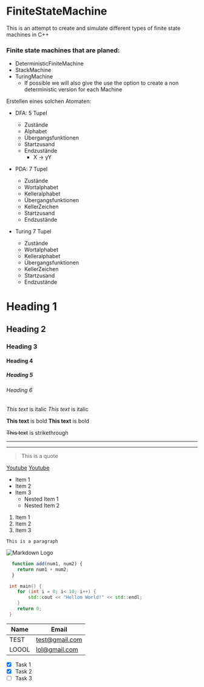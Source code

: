 # FiniteStateMachine
This is an attempt to create and simulate different types of finite state machines in C++

### Finite state machines that are planed:
* DeterministicFiniteMachine
* StackMachine
* TuringMachine
  * If possible we will also give the use the option to create a non deterministic version for each Machine

Erstellen eines solchen Atomaten:

* DFA: 5 Tupel
  * Zustände
  * Alphabet
  * Übergangsfunktionen
  * Startzusand
  * Endzustände
    * X -> yY

* PDA: 7 Tupel
  * Zustände
  * Wortalphabet
  * Kelleralphabet
  * Übergangsfunktionen
  * KellerZeichen
  * Startzusand
  * Endzustände

* Turing 7 Tupel
  * Zustände
  * Wortalphabet
  * Kelleralphabet
  * Übergangsfunktionen
  * KellerZeichen
  * Startzusand
  * Endzustände




<!-- Headings -->
# Heading 1
## Heading 2
### Heading 3
#### Heading 4
##### Heading 5
###### Heading 6

<!-- Italics -->
*This text* is italic
_This text_ is italic

<!-- Strong -->
**This text** is bold
__This text__ is bold

<!-- Strikethrough -->
~~This text~~ is strikethrough

<!-- Horizontal Rule -->
---
___

<!-- Blockquote -->
> This is a quote

<!-- Links -->
[Youtube](http://www.youtube.com)
[Youtube](http://www.youtube.com "YouTube")

<!-- UL -->
* Item 1
* Item 2
* Item 3
  * Nested Item 1
  * Nested Item 2

<!-- OL -->
1. Item 1
1. Item 2
1. Item 3

<!-- Inline Code Block -->
`This is a paragraph`

<!-- Images -->
![Markdown Logo](https://markdown-here.com/img/icon256.png)

<!-- Github Markdown -->
<!-- Code Blocks -->

```javascript
  function add(num1, num2) {
    return num1 + num2;
  }
```

```cpp
 int main() {
    for (int i = 0; i< 10; i++) {
        std::cout << "Hellom World!" << std::endl;
    }
    return 0;
 }
```

<!-- Tables -->
| Name     | Email          |
| -------- | -------------- |
| TEST     | test@gmail.com |
| LOOOL    | lol@gmail.com  |

<!-- Task List -->
* [x] Task 1
* [x] Task 2
* [ ] Task 3